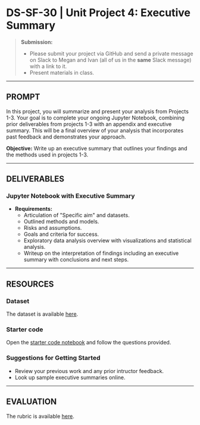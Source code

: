 # DS-SF-30 | Unit Project 4: Executive Summary

> **Submission:**
>
> - Please submit your project via GitHub and send a private message on Slack to Megan and Ivan (all of us in the **same** Slack message) with a link to it.
> - Present materials in class.

---

## PROMPT

In this project, you will summarize and present your analysis from Projects 1-3. Your goal is to complete your ongoing Jupyter Notebook, combining prior deliverables from projects 1-3 with an appendix and executive summary. This will be a final overview of your analysis that incorporates past feedback and demonstrates your approach.

**Objective:** Write up an executive summary that outlines your findings and the methods used in projects 1-3.

---

## DELIVERABLES

### Jupyter Notebook with Executive Summary

- **Requirements:**
  - Articulation of "Specific aim" and datasets.
  - Outlined methods and models.
  - Risks and assumptions.
  - Goals and criteria for success.
  - Exploratory data analysis overview with visualizations and statistical analysis.
  - Writeup on the interpretation of findings including an executive summary with conclusions and next steps.

---

## RESOURCES

### Dataset

The dataset is available [here](../dataset).

### Starter code

Open the [starter code notebook](./code/unit-project-4-starter-code.ipynb) and follow the questions provided.

### Suggestions for Getting Started

- Review your previous work and any prior intructor feedback.
- Look up sample executive summaries online.

---

## EVALUATION

The rubric is available [here](https://docs.google.com/spreadsheets/d/1951W6xay6s2VaWXskqPClz799D3fsO_AHzXaNOHaE00/edit#gid=307669008).
